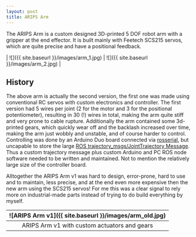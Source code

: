 ```yaml
---
layout: post
title: ARIPS Arm
---
```



The ARIPS Arm is a custom designed 3D-printed 5 DOF robot arm with a gripper at the end effector. It is built mainly with Feetech SCS215 servos, which are quite precise and have a positional feedback. 

| ![]({{ site.baseurl }}/images/arm_1.jpg)  |  ![]({{ site.baseurl }}/images/arm_2.jpg) |

## History ##
The above arm is actually the second version, the first one was made using conventional RC servos with custom electronics and controller. The first version had 5 wires per joint (2 for the motor and 3 for the positional potentiometer), resulting in 30 (!) wires in total, making the arm quite stiff and very prone to cable rupture. Additionally the arm contained some 3d-printed gears, which quickly wear off and the backlash increased over time, making the arm just wobbly and unstable, and of course harder to control. Controlling was done by an Arduino Duo board connected via [rosserial](http://wiki.ros.org/rosserial), but uncapable to store the large [ROS trajectory_msgs/JointTrajectory Message](http://docs.ros.org/melodic/api/trajectory_msgs/html/msg/JointTrajectory.html). Thus a custom trajectory message plus custom Arduino and PC ROS node software needed to be written and maintained. Not to mention the relatively large size of the controller board. 

Alltogether the ARIPS Arm v1 was hard to design, error-prone, hard to use and to maintain, less precise, and at the end even more expensive then the new arm using the SCS215 servos! For me this was a clear signal to rely more on industrial-made parts instead of trying to do build everything by myself.

![ARIPS Arm v1]({{ site.baseurl }}/images/arm_old.jpg)|
:---:|
ARIPS Arm v1 with custom actuators and gears|
